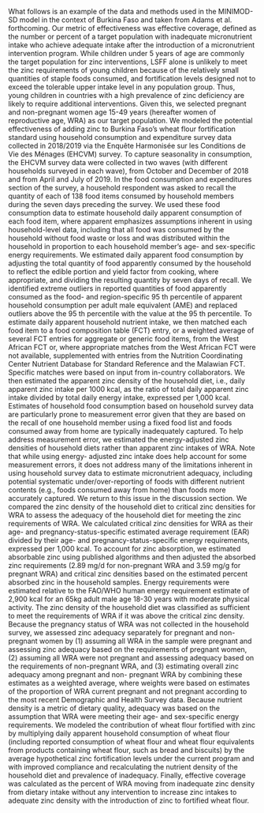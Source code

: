 What follows is an example of the data and methods used in the MINIMOD-SD model in the context of Burkina Faso and taken from Adams et al. forthcoming.
Our metric of effectiveness was effective coverage, defined as the number or percent of a target
population with inadequate micronutrient intake who achieve adequate intake after the introduction of a micronutrient intervention program. While children under 5 years of age are commonly the target population for zinc interventions, LSFF alone is unlikely to meet the zinc requirements of young children because of the relatively small quantities of staple foods consumed, and fortification levels designed not
to exceed the tolerable upper intake level in any population group. Thus, young children in countries with a high prevalence of zinc deficiency are likely to require additional interventions. Given this, we selected pregnant and non-pregnant women age 15-49 years (hereafter women of reproductive age, WRA) as our target population. We modeled the potential effectiveness of adding zinc to Burkina Faso’s
wheat flour fortification standard using household consumption and expenditure survey data collected in 2018/2019 via the Enquête Harmonisée sur les Conditions de Vie des Ménages (EHCVM) survey. To capture seasonality in consumption, the EHCVM survey data were collected in two waves (with different
households surveyed in each wave), from October and December of 2018 and from April and July of 2019. In the food consumption and expenditures section of the survey, a household respondent was asked to recall the quantity of each of 138 food items consumed by household members during the seven days preceding the survey.
We used these food consumption data to estimate household daily apparent consumption of each food
item, where apparent emphasizes assumptions inherent in using household-level data, including that all
food was consumed by the household without food waste or loss and was distributed within the
household in proportion to each household member’s age- and sex-specific energy requirements. We
estimated daily apparent food consumption by adjusting the total quantity of food apparently
consumed by the household to reflect the edible portion and yield factor from cooking, where
appropriate, and dividing the resulting quantity by seven days of recall. We identified extreme outliers in reported quantities of food apparently consumed as the food- and region-specific 95 th percentile of
apparent household consumption per adult male equivalent (AME) and replaced outliers above the 95 th
percentile with the value at the 95 th percentile.
To estimate daily apparent household nutrient intake, we then matched each food item to a food
composition table (FCT) entry, or a weighted average of several FCT entries for aggregate or generic
food items, from the West African FCT or, where appropriate matches from the West African FCT were
not available, supplemented with entries from the Nutrition Coordinating Center Nutrient Database for
Standard Reference and the Malawian FCT. Specific matches were based on input from in-country
collaborators. We then estimated the apparent zinc density of the household diet, i.e., daily apparent
zinc intake per 1000 kcal, as the ratio of total daily apparent zinc intake divided by total daily energy
intake, expressed per 1,000 kcal. Estimates of household food consumption based on household survey
data are particularly prone to measurement error given that they are based on the recall of one
household member using a fixed food list and foods consumed away from home are typically
inadequately captured. To help address measurement error, we estimated the energy-adjusted zinc
densities of household diets rather than apparent zinc intakes of WRA. Note that while using energy-
adjusted zinc intake does help account for some measurement errors, it does not address many of the
limitations inherent in using household survey data to estimate micronutrient adequacy, including
potential systematic under/over-reporting of foods with different nutrient contents (e.g., foods
consumed away from home) than foods more accurately captured. We return to this issue in the
discussion section.
We compared the zinc density of the household diet to critical zinc densities for WRA to assess the
adequacy of the household diet for meeting the zinc requirements of WRA. We calculated critical zinc
densities for WRA as their age- and pregnancy-status-specific estimated average requirement (EAR)
divided by their age- and pregnancy-status-specific energy requirements, expressed per 1,000 kcal. To
account for zinc absorption, we estimated absorbable zinc using published algorithms and then adjusted
the absorbed zinc requirements (2.89 mg/d for non-pregnant WRA and 3.59 mg/g for pregnant WRA)
and critical zinc densities based on the estimated percent absorbed zinc in the household samples.
Energy requirements were estimated relative to the FAO/WHO human energy requirement estimate of
2,900 kcal for an 65kg adult male age 18-30 years with moderate physical activity.
The zinc density of the household diet was classified as sufficient to meet the requirements of WRA if it
was above the critical zinc density. Because the pregnancy status of WRA was not collected in the
household survey, we assessed zinc adequacy separately for pregnant and non-pregnant women by (1)
assuming all WRA in the sample were pregnant and assessing zinc adequacy based on the requirements
of pregnant women, (2) assuming all WRA were not pregnant and assessing adequacy based on the
requirements of non-pregnant WRA, and (3) estimating overall zinc adequacy among pregnant and non-
pregnant WRA by combining these estimates as a weighted average, where weights were based on
estimates of the proportion of WRA current pregnant and not pregnant according to the most recent
Demographic and Health Survey data. Because nutrient density is a metric of dietary quality, adequacy
was based on the assumption that WRA were meeting their age- and sex-specific energy requirements.
We modeled the contribution of wheat flour fortified with zinc by multiplying daily apparent household
consumption of wheat flour (including reported consumption of wheat flour and wheat flour equivalents
from products containing wheat flour, such as bread and biscuits) by the average hypothetical zinc
fortification levels under the current program and with improved compliance and recalculating the
nutrient density of the household diet and prevalence of inadequacy. Finally, effective coverage was calculated as the percent of WRA moving from inadequate zinc density from dietary intake without any intervention to increase zinc intakes to adequate zinc density with the introduction of zinc to fortified
wheat flour.